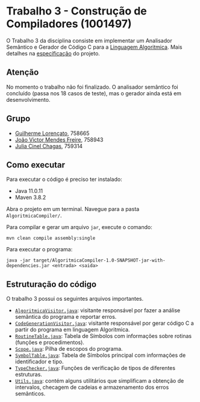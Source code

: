 # Trabalho 3 - Construção de Compiladores (1001497)
O Trabalho 3 da disciplina consiste em implementar um Analisador Semântico e Gerador de Código C para a [Linguagem Algoritmica](https://github.com/joaovicmendes/compiladores-trabalho/blob/main/Trabalho%201/Gram%C3%A1tica%20LA.pdf). Mais detalhes na [específicação]() do projeto.

## Atenção
No momento o trabalho não foi finalizado. O analisador semântico foi concluído (passa nos 18 casos de teste), mas o gerador ainda está em desenvolvimento.

## Grupo
- [Guilherme Lorençato](https://github.com/GuiLorencato), 758665
- [João Victor Mendes Freire](https://github.com/joaovicmendes), 758943
- [Julia Cinel Chagas](https://github.com/jcinel), 759314

## Como executar

Para executar o código é preciso ter instalado:
- Java 11.0.11
- Maven 3.8.2

Abra o projeto em um terminal. Navegue para a pasta `AlgoritmicaCompiler/`.

Para compilar e gerar um arquivo `jar`, execute o comando:
```
mvn clean compile assembly:single
```

Para executar o programa:
```
java -jar target/AlgoritmicaCompiler-1.0-SNAPSHOT-jar-with-dependencies.jar <entrada> <saida>
```

## Estruturação do código
O trabalho 3 possui os seguintes arquivos importantes.
- [`AlgoritmicaVisitor.java`](): visitante responsável por fazer a análise semântica do programa e reportar erros.
- [`CodeGenerationVisitor.java`](): visitante responsável por gerar código C a partir do programa em linguagem Algoritmica.
- [`RoutineTable.java`](): Tabela de Símbolos com informações sobre rotinas (funções e procedimentos).
- [`Scope.java`](): Pilha de escopos do programa.
- [`SymbolTable.java`](): Tabela de Símbolos principal com informações de identificador e tipo.
- [`TypeChecker.java`](): Funções de verificação de tipos de diferentes estruturas.
- [`Utils.java`](https://github.com/joaovicmendes/compiladores-trabalho/blob/main/Trabalho%203/AlgoritmicaCompiler/src/main/java/br/ufscar/dc/compiladores/algoritmicacompiler/Utils.java): contém alguns utilitários que simplificam a obtenção de intervalos, checagem de cadeias e armazenamento dos erros semânticos.
